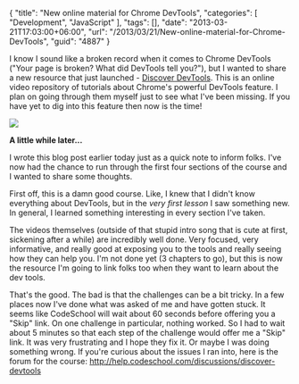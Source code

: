 {
	"title": "New online material for Chrome DevTools",
	"categories": [
		"Development",
		"JavaScript"
	],
	"tags": [],
	"date": "2013-03-21T17:03:00+06:00",
	"url": "/2013/03/21/New-online-material-for-Chrome-DevTools",
	"guid": "4887"
}

I know I sound like a broken record when it comes to Chrome DevTools ("Your page is broken? What did DevTools tell you?"), but I wanted to share a new resource that just launched - <a href="http://discover-devtools.codeschool.com/">Discover DevTools</a>. This is an online video repository of tutorials about Chrome's powerful DevTools feature. I plan on going through them myself just to see what I've been missing. If you have yet to dig into this feature then now is the time!

<img src="http://static.raymondcamden.com/images/screenshot81.png" />

<b>A little while later...</b>

I wrote this blog post earlier today just as a quick note to inform folks. I've now had the chance to run through the first four sections of the course and I wanted to share some thoughts.

First off, this is a damn good course. Like, I knew that I didn't know everything about DevTools, but in the <i>very first lesson</i> I saw something new. In general, I learned something interesting in every section I've taken. 

The videos themselves (outside of that stupid intro song that is cute at first, sickening after a while) are incredibly well done. Very focused, very informative, and really good at exposing you to the tools and really seeing how they can help you. I'm not done yet (3 chapters to go), but this is now the resource I'm going to link folks too when they want to learn about the dev tools.

That's the good. The bad is that the challenges can be a bit tricky. In a few places now I've done what was asked of me and have gotten stuck. It seems like CodeSchool will wait about 60 seconds before offering you a "Skip" link. On one challenge in particular, nothing worked. So I had to wait about 5 minutes so that each step of the challenge would offer me a "Skip" link. It was very frustrating and I hope they fix it. Or maybe I was doing something wrong. If you're curious about the issues I ran into, here is the forum for the course: <a href="http://help.codeschool.com/discussions/discover-devtools">http://help.codeschool.com/discussions/discover-devtools</a>